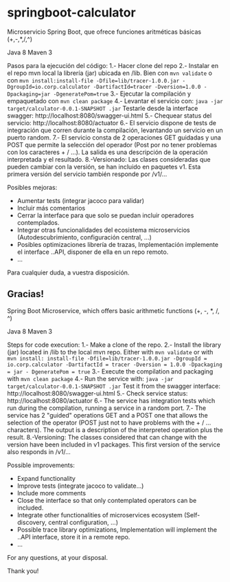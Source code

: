 # springboot-calculator

Microservicio Spring Boot, que ofrece funciones aritméticas básicas (+,-,*,/,^)

Java 8
Maven 3

Pasos para la ejecución del código:
1.- Hacer clone del repo
2.- Instalar en el repo mvn local la librería (jar) ubicada en /lib.
Bien con `mvn validate` o con `mvn install:install-file -Dfile=lib/tracer-1.0.0.jar -DgroupId=io.corp.calculator -DartifactId=tracer -Dversion=1.0.0 -Dpackaging=jar -DgeneratePom=true`
3.- Ejecutar la compilación y empaquetado con `mvn clean package`
4.- Levantar el servicio con: `java -jar target/calculator-0.0.1-SNAPSHOT .jar`
Testarle desde la interface swagger: http://localhost:8080/swagger-ui.html
5.- Chequear status del servicio: http://localhost:8080/actuator
6.- El servicio dispone de tests de integración que corren durante la compilación, levantando un servicio en un puerto random.
7.- El servicio consta de 2 operaciones GET guidadas y una POST que permite la selección del operador (Post por no tener problemas con los caracteres + / ...). La salida es una descripción de la operación interpretada y el resultado.
8.-Versionado: Las clases consideradas que pueden cambiar con la versión, se han incluido en paquetes v1. Esta primera versión del servicio también responde por /v1/...

Posibles mejoras: 
- Aumentar tests (integrar jacoco para validar)
- Incluir más comentarios
- Cerrar la interface para que solo se puedan incluir operadores contemplados.
- Integrar otras funcionalidades del ecosistema microservicios (Autodescubrimiento, configuración central, ...)
- Posibles optimizaciones librería de trazas, Implementación implemente el interface ..API, disponer de ella en un repo remoto.
- ...

Para cualquier duda, a vuestra disposición.

Gracias!
---
Spring Boot Microservice, which offers basic arithmetic functions (+, -, *, /, ^)

Java 8
Maven 3

Steps for code execution:
1.- Make a clone of the repo.
2.- Install the library (jar) located in /lib to the local mvn repo.
Either with `mvn validate` or with `mvn install: install-file -Dfile=lib/tracer-1.0.0.jar -DgroupId = io.corp.calculator -DartifactId = tracer -Dversion = 1.0.0 -Dpackaging = jar - DgeneratePom = true`
3.- Execute the compilation and packaging with `mvn clean package`
4.- Run the service with: `java -jar target/calculator-0.0.1-SNAPSHOT .jar`
Test it from the swagger interface: http://localhost:8080/swagger-ui.html
5.- Check service status: http://localhost:8080/actuator
6.- The service has integration tests which run during the compilation, running a service in a random port.
7.- The service has 2 "guided" operations GET and a POST one that allows the selection of the operator (POST just not to have problems with the + / ... characters). The output is a description of the interpreted operation plus the result.
8.-Versioning: The classes considered that can change with the version have been included in v1 packages. This first version of the service also responds in /v1/...

Possible improvements:
- Expand functionality
- Improve tests (integrate jacoco to validate...)
- Include more comments
- Close the interface so that only contemplated operators can be included.
- Integrate other functionalities of microservices ecosystem (Self-discovery, central configuration, ...)
- Possible trace library optimizations, Implementation will implement the ..API interface, store it in a remote repo.
- ...

For any questions, at your disposal.

Thank you!
